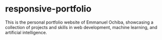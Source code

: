 # responsive-portfolio
This is the personal portfolio website of Emmanuel Ochiba, showcasing a collection of projects and skills in web development, machine learning, and artificial intelligence. 
